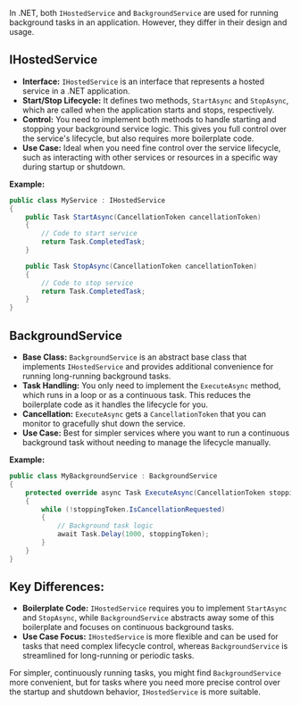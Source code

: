 In .NET, both `IHostedService` and `BackgroundService` are used for running background tasks in an application. However, they differ in their design and usage.

## IHostedService
- **Interface:** `IHostedService` is an interface that represents a hosted service in a .NET application.
- **Start/Stop Lifecycle:** It defines two methods, `StartAsync` and `StopAsync`, which are called when the application starts and stops, respectively.
- **Control:** You need to implement both methods to handle starting and stopping your background service logic. This gives you full control over the service's lifecycle, but also requires more boilerplate code.
- **Use Case:** Ideal when you need fine control over the service lifecycle, such as interacting with other services or resources in a specific way during startup or shutdown.

**Example:**
```csharp
public class MyService : IHostedService
{
    public Task StartAsync(CancellationToken cancellationToken)
    {
        // Code to start service
        return Task.CompletedTask;
    }

    public Task StopAsync(CancellationToken cancellationToken)
    {
        // Code to stop service
        return Task.CompletedTask;
    }
}
```

## BackgroundService
- **Base Class:** `BackgroundService` is an abstract base class that implements `IHostedService` and provides additional convenience for running long-running background tasks.
- **Task Handling:** You only need to implement the `ExecuteAsync` method, which runs in a loop or as a continuous task. This reduces the boilerplate code as it handles the lifecycle for you.
- **Cancellation:** `ExecuteAsync` gets a `CancellationToken` that you can monitor to gracefully shut down the service.
- **Use Case:** Best for simpler services where you want to run a continuous background task without needing to manage the lifecycle manually.

**Example:**
```csharp
public class MyBackgroundService : BackgroundService
{
    protected override async Task ExecuteAsync(CancellationToken stoppingToken)
    {
        while (!stoppingToken.IsCancellationRequested)
        {
            // Background task logic
            await Task.Delay(1000, stoppingToken);
        }
    }
}
```

## Key Differences:
- **Boilerplate Code:** `IHostedService` requires you to implement `StartAsync` and `StopAsync`, while `BackgroundService` abstracts away some of this boilerplate and focuses on continuous background tasks.
- **Use Case Focus:** `IHostedService` is more flexible and can be used for tasks that need complex lifecycle control, whereas `BackgroundService` is streamlined for long-running or periodic tasks.

For simpler, continuously running tasks, you might find `BackgroundService` more convenient, but for tasks where you need more precise control over the startup and shutdown behavior, `IHostedService` is more suitable.
